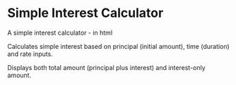 # Simple Interest Calculator
A simple interest calculator - in html

Calculates simple interest based on principal (initial amount), time (duration) and rate inputs.

Displays both total amount (principal plus interest) and interest-only amount.
